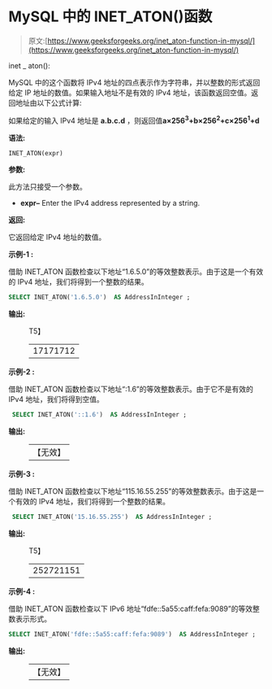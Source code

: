 # MySQL 中的 INET_ATON()函数

> 原文:[https://www.geeksforgeeks.org/inet_aton-function-in-mysql/](https://www.geeksforgeeks.org/inet_aton-function-in-mysql/)

inet _ aton():

MySQL 中的这个函数将 IPv4 地址的四点表示作为字符串，并以整数的形式返回给定 IP 地址的数值。如果输入地址不是有效的 IPv4 地址，该函数返回空值。返回地址由以下公式计算:

如果给定的输入 IPv4 地址是 **a.b.c.d** ，则返回值**a×256<sup>3</sup>+b×256<sup>2</sup>+c×256<sup>1</sup>+d**

**语法:**

```sql
INET_ATON(expr)
```

**参数:**

此方法只接受一个参数。

*   **expr–** Enter the IPv4 address represented by a string.

**返回:**

它返回给定 IPv4 地址的数值。

**示例-1 :**

借助 INET_ATON 函数检查以下地址“1.6.5.0”的等效整数表示。由于这是一个有效的 IPv4 地址，我们将得到一个整数的结果。

```sql
SELECT INET_ATON('1.6.5.0')  AS AddressInInteger ;
```

**输出:**

<figure class="table">T5】

|  |
| --- |
| 17171712 |

</figure>

**示例-2 :**

借助 INET_ATON 函数检查以下地址“:1.6”的等效整数表示。由于它不是有效的 IPv4 地址，我们将得到空值。

```sql
 SELECT INET_ATON('::1.6')  AS AddressInInteger ;
```

**输出:**

<figure class="table">

|  |
| --- |
| 【无效】 |

</figure>

**示例-3 :**

借助 INET_ATON 函数检查以下地址“115.16.55.255”的等效整数表示。由于这是一个有效的 IPv4 地址，我们将得到一个整数的结果。

```sql
 SELECT INET_ATON('15.16.55.255')  AS AddressInInteger ;
```

**输出:**

<figure class="table">T5】

|  |
| --- |
| 252721151 |

</figure>

**示例-4 :**

借助 INET_ATON 函数检查以下 IPv6 地址“fdfe::5a55:caff:fefa:9089”的等效整数表示形式。

```sql
SELECT INET_ATON('fdfe::5a55:caff:fefa:9089')  AS AddressInInteger ;
```

**输出:**

<figure class="table">

|  |
| --- |
| 【无效】 |

</figure>